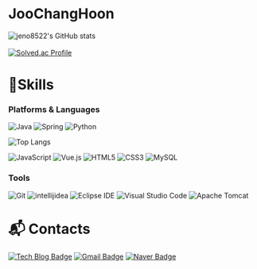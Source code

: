 # JooChangHoon

![jeno8522's GitHub stats](https://github-readme-stats.vercel.app/api?username=jeno8522&show_icons=true&theme=dark)
<br><br>
[![Solved.ac Profile](http://mazassumnida.wtf/api/v2/generate_badge?boj=jeno8522)](https://solved.ac/jeno8522/)
# 💪Skills
### Platforms & Languages
![Java](https://img.shields.io/badge/Java-007396.svg?&style=for-the-badge&logo=Java&logoColor=white)
![Spring](https://img.shields.io/badge/spring-%236DB33F.svg?style=for-the-badge&logo=spring&logoColor=white)
![Python](https://img.shields.io/badge/Python-3776AB.svg?&style=for-the-badge&logo=Python&logoColor=white)
<br>

![Top Langs](https://github-readme-stats.vercel.app/api/top-langs/?username=jeno8522&layout=compact)
</p>

![JavaScript](https://img.shields.io/badge/JavaScript-F7DF1E.svg?&style=for-the-badge&logo=JavaScript&logoColor=white)
![Vue.js](https://img.shields.io/badge/vuejs-%2335495e.svg?style=for-the-badge&logo=vuedotjs&logoColor=%234FC08D)
![HTML5](https://img.shields.io/badge/HTML5-E34F26.svg?&style=for-the-badge&logo=HTML5&logoColor=white)
![CSS3](https://img.shields.io/badge/CSS3-1572B6.svg?&style=for-the-badge&logo=CSS3&logoColor=white)
![MySQL](https://img.shields.io/badge/MySQL-4479A1.svg?&style=for-the-badge&logo=MySQL&logoColor=white)

### Tools
![Git](https://img.shields.io/badge/Git-F05032.svg?&style=for-the-badge&logo=Git&logoColor=white)
![intellijidea](https://img.shields.io/badge/intellijidea-0071C5?style=for-the-badge&logo=Intellij%20IDE&&logoColor=white)
![Eclipse IDE](https://img.shields.io/badge/Eclipse%20IDE-2C2255.svg?&style=for-the-badge&logo=Eclipse%20IDE&logoColor=white)
![Visual Studio Code](https://img.shields.io/badge/Visual%20Studio%20Code-007ACC.svg?&style=for-the-badge&logo=Visual%20Studio%20Code&logoColor=white)
![Apache Tomcat](https://img.shields.io/badge/apache%20tomcat-%23F8DC75.svg?style=for-the-badge&logo=apache-tomcat&logoColor=black)

 
# :mailbox_with_mail: Contacts
[![Tech Blog Badge](http://img.shields.io/badge/-Tech%20blog-black?style=flat-square&logo=github&link=https://velog.io/@jeno8522)](https://jeno8522.tistory.com)
[![Gmail Badge](https://img.shields.io/badge/Gmail-d14836?style=flat-square&logo=Gmail&logoColor=white&link=mailto:limjs4476@gmail.com)](mailto:jeno8522@gmail.com)
[![Naver Badge](https://img.shields.io/badge/Naver-03C75A?style=flat-square&logo=Naver&logoColor=white&link=mailto:jeno2005@naver.com)](mailto:jeno2005@naver.com)




